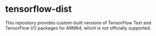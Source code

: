 # tensorflow-dist

This repository provides custom-built versions of TensorFlow Text and TensorFlow I/O packages for ARM64, which is not officially supported.
